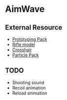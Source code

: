 # AimWave

## External Resource

- [Prototyping Pack](https://assetstore.unity.com/packages/3d/prototyping-pack-free-94277)
- [Rifle model](https://assetstore.unity.com/packages/3d/props/guns/low-poly-sci-fi-weapons-lite-296460)
- [Crosshair](https://kenney.nl/assets/crosshair-pack)
- [Particle Pack](https://assetstore.unity.com/packages/vfx/particles/legacy-particle-pack-73777)

## TODO

- Shooting sound
- Recoil animation
- Reload animation

